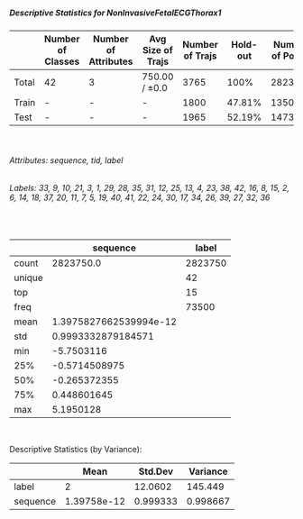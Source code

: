 ##### Descriptive Statistics for NonInvasiveFetalECGThorax1


|       |   Number of Classes |   Number of Attributes |   Avg Size of Trajs |   Number of Trajs | Hold-out   |   Number of Points |   Longest Size |   Shortest Size |
|-------|---------------------|------------------------|---------------------|-------------------|------------|--------------------|----------------|-----------------|
| Total | 42                  | 3                      | 750.00 / ±0.0       | 3765              | 100%       |            2823750 |            750 |             750 |
| Train | -                   | -                      | -                   | 1800              | 47.81%     |            1350000 |            750 |             750 |
| Test  | -                   | -                      | -                   | 1965              | 52.19%     |            1473750 |            750 |             750 |

&nbsp;

###### Attributes: sequence, tid, label


###### Labels: 33, 9, 10, 21, 3, 1, 29, 28, 35, 31, 12, 25, 13, 4, 23, 38, 42, 16, 8, 15, 2, 6, 14, 18, 37, 20, 11, 7, 5, 19, 40, 41, 22, 24, 30, 17, 34, 26, 39, 27, 32, 36

&nbsp;

|        | sequence               | label   |
|--------|------------------------|---------|
| count  | 2823750.0              | 2823750 |
| unique |                        | 42      |
| top    |                        | 15      |
| freq   |                        | 73500   |
| mean   | 1.3975827662539994e-12 |         |
| std    | 0.9993332879184571     |         |
| min    | -5.7503116             |         |
| 25%    | -0.5714508975          |         |
| 50%    | -0.265372355           |         |
| 75%    | 0.448601645            |         |
| max    | 5.1950128              |         |

&nbsp;

Descriptive Statistics (by Variance): 


|          |        Mean |   Std.Dev |   Variance |
|----------|-------------|-----------|------------|
| label    | 2           | 12.0602   | 145.449    |
| sequence | 1.39758e-12 |  0.999333 |   0.998667 |

&nbsp;

